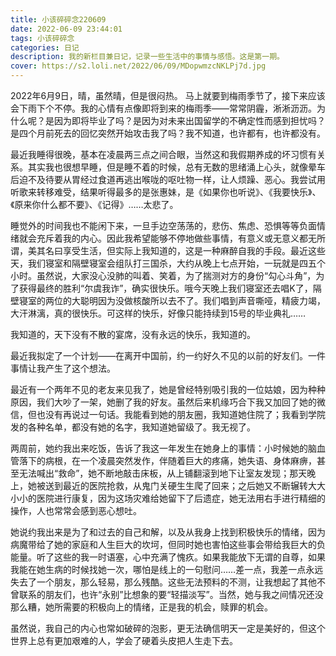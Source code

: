 ```yaml
---
title: 小该碎碎念220609
date: 2022-06-09 23:44:01
tags: 小该碎碎念
categories: 日记
description: 我的新栏目兼日记，记录一些生活中的事情与感悟。这是第一期。
cover: https://s2.loli.net/2022/06/09/MDopwmzcNKLPj7d.jpg
---
```

2022年6月9日，晴，虽然晴，但是很闷热。
马上就要到梅雨季节了，接下来应该会下雨下个不停。我的心情有点像即将到来的梅雨季——常常阴霾，淅淅沥沥。为什么呢？是因为即将毕业了吗？是因为对未来出国留学的不确定性而感到担忧吗？是四个月前死去的回忆突然开始攻击我了吗？我不知道，也许都有，也许都没有。

最近我睡得很晚，基本在凌晨两三点之间合眼，当然这和我假期养成的坏习惯有关系。其实我也很想早睡，但是睡不着的时候，总有无数的思绪涌上心头，就像晕车后迫不及待要从胃经过食道再逃出喉咙的呕吐物一样，让人烦躁、恶心。我尝试用听歌来转移难受，结果听得最多的是张惠妹，是《如果你也听说》、《我要快乐》、《原来你什么都不要》、《记得》……太悲了。

睡觉外的时间我也不能闲下来，一旦手边空荡荡的，悲伤、焦虑、恐惧等等负面情绪就会充斥着我的内心。因此我希望能够不停地做些事情，有意义或无意义都无所谓，美其名曰享受生活，但实际上我知道的，这是一种麻醉自我的手段。最近这些天，我们寝室和隔壁寝室会组队打三国杀，大约从晚上七点开始，一玩就是四五个小时。虽然说，大家没心没肺的叫着、笑着，为了揣测对方的身份“勾心斗角”，为了获得最终的胜利“尔虞我诈”，确实很快乐。哦今天晚上我们寝室还去唱K了，隔壁寝室的两位的大聪明因为没做核酸所以去不了。我们唱到声音嘶哑，精疲力竭，大汗淋漓，真的很快乐。可这样的快乐，好像只能持续到15号的毕业典礼……

我知道的，天下没有不散的宴席，没有永远的快乐，我知道的。

最近我拟定了一个计划——在离开中国前，约一约好久不见的以前的好友们。一件事情让我产生了这个想法。

最近有一个两年不见的老友来见我了，她是曾经特别吸引我的一位姑娘，因为种种原因，我们大吵了一架，她删了我的好友。虽然后来机缘巧合下我又加回了她的微信，但也没有再说过一句话。我能看到她的朋友圈，我知道她住院了；我看到学院发的各种名单，都没有她的名字，我知道她留级了。我无视了。

两周前，她约我出来吃饭，告诉了我这一年发生在她身上的事情：小时候她的脑血管落下的病根，在一个凌晨突然发作，伴随着巨大的疼痛，她失语、身体麻痹，甚至无法喊出“救命”，她不断地敲击床板，从上铺翻滚到地下让室友发现；那天晚上，她被送到最近的医院抢救，从鬼门关硬生生爬了回来；之后她又不断辗转大大小小的医院进行康复，因为这场灾难给她留下了后遗症，她无法用右手进行精细的操作，人也常常会感到恶心想吐。

她说约我出来是为了和过去的自己和解，以及从我身上找到积极快乐的情绪，因为病魔带给了她的家庭和人生巨大的坎坷，但同时她也害怕这些事会带给我巨大的负能量。听了这些的我一时语塞，心中充满了愧疚。如果我能放下无谓的自尊，如果我能在她生病的时候找她一次，哪怕是线上的一句慰问……差一点，我差一点永远失去了一个朋友，那么轻易，那么残酷。这些无法预料的不测，让我想起了其他不曾联系的朋友们，也许“永别”比想象的要“轻描淡写”。当然，她与我之间情况还没那么糟，她所需要的积极向上的情绪，正是我的机会，赎罪的机会。

虽然说，我自己的内心也常如破碎的泡影，更无法确信明天一定是美好的，但这个世界上总有更加艰难的人，学会了硬着头皮把人生走下去。